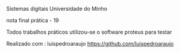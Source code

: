 Sistemas digitais 
Universidade do Minho 

nota final prática - 19 

Todos trabalhos práticos utilizou-se o software proteus para testar 

Realizado com :
luispedroaraujo https://github.com/luispedroaraujo
